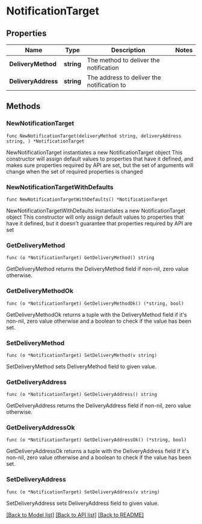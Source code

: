 # NotificationTarget

## Properties

Name | Type | Description | Notes
------------ | ------------- | ------------- | -------------
**DeliveryMethod** | **string** | The method to deliver the notification | 
**DeliveryAddress** | **string** | The address to deliver the notification to | 

## Methods

### NewNotificationTarget

`func NewNotificationTarget(deliveryMethod string, deliveryAddress string, ) *NotificationTarget`

NewNotificationTarget instantiates a new NotificationTarget object
This constructor will assign default values to properties that have it defined,
and makes sure properties required by API are set, but the set of arguments
will change when the set of required properties is changed

### NewNotificationTargetWithDefaults

`func NewNotificationTargetWithDefaults() *NotificationTarget`

NewNotificationTargetWithDefaults instantiates a new NotificationTarget object
This constructor will only assign default values to properties that have it defined,
but it doesn't guarantee that properties required by API are set

### GetDeliveryMethod

`func (o *NotificationTarget) GetDeliveryMethod() string`

GetDeliveryMethod returns the DeliveryMethod field if non-nil, zero value otherwise.

### GetDeliveryMethodOk

`func (o *NotificationTarget) GetDeliveryMethodOk() (*string, bool)`

GetDeliveryMethodOk returns a tuple with the DeliveryMethod field if it's non-nil, zero value otherwise
and a boolean to check if the value has been set.

### SetDeliveryMethod

`func (o *NotificationTarget) SetDeliveryMethod(v string)`

SetDeliveryMethod sets DeliveryMethod field to given value.


### GetDeliveryAddress

`func (o *NotificationTarget) GetDeliveryAddress() string`

GetDeliveryAddress returns the DeliveryAddress field if non-nil, zero value otherwise.

### GetDeliveryAddressOk

`func (o *NotificationTarget) GetDeliveryAddressOk() (*string, bool)`

GetDeliveryAddressOk returns a tuple with the DeliveryAddress field if it's non-nil, zero value otherwise
and a boolean to check if the value has been set.

### SetDeliveryAddress

`func (o *NotificationTarget) SetDeliveryAddress(v string)`

SetDeliveryAddress sets DeliveryAddress field to given value.



[[Back to Model list]](../README.md#documentation-for-models) [[Back to API list]](../README.md#documentation-for-api-endpoints) [[Back to README]](../README.md)


